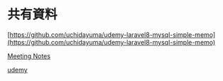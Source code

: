 # 共有資料

[https://github.com/uchidayuma/udemy-laravel8-mysql-simple-memo](https://github.com/uchidayuma/udemy-laravel8-mysql-simple-memo)

[Meeting Notes](%E5%85%B1%E6%9C%89%E8%B3%87%E6%96%99%20badc2fcd15b14964b540a1d2517a03f4/Meeting%20Notes%202973f491d6d440b4a054abd8223a60b3.md)

[udemy](%E5%85%B1%E6%9C%89%E8%B3%87%E6%96%99%20badc2fcd15b14964b540a1d2517a03f4/udemy%2065babbc61eea423e905f4a17a585fdb4.md)